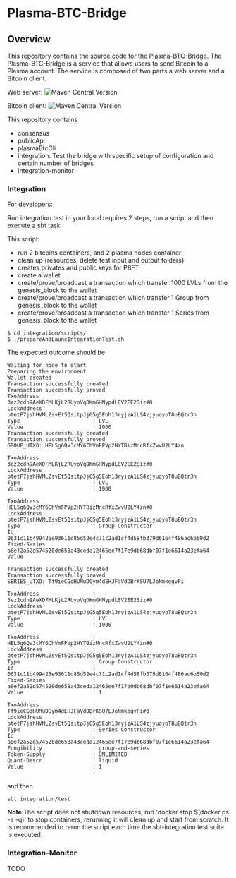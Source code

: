 # Plasma-BTC-Bridge

## Overview

This repository contains the source code for the Plasma-BTC-Bridge. The Plasma-BTC-Bridge is a service that allows users
to send Bitcoin to a Plasma account.
The service is composed of two parts a web server and a Bitcoin client.

Web
server:  ![Maven Central Version](https://img.shields.io/maven-central/v/org.plasmalabs/plasma-btc-bridge-consensus_2.13?label=consensus&link=https%3A%2F%2Fs01.oss.sonatype.org%2F%23nexus-search%3Bgav~org.plasmalabs~plasma-btc-bridge-consensus_2.13~~~~kw%2Cversionexpand)

Bitcoin
client: ![Maven Central Version](https://img.shields.io/maven-central/v/org.plasmalabs/plasma-btc-bridge-public-api_2.13?label=publicApi&link=https%3A%2F%2Fs01.oss.sonatype.org%2F%23nexus-search%3Bgav~org.plasmalabs~plasma-btc-bridge-consensus_2.13~~~~kw%2Cversionexpand)

This repository contains

- consensus
- publicApi
- plasmaBtcCli
- integration:  Test the bridge with specific setup of configuration and certain number of bridges
- integration-monitor

### Integration

For developers:

Run integration test in your local requires 2 steps, run a script and then execute a sbt task

This script:

- run 2 bitcoins containers, and 2 plasma nodes container
- clean up {resources, delete test input and output folders}
- creates privates and public keys for PBFT
- create a wallet
- create/prove/broadcast a transaction which transfer 1000 LVLs from the genesis_block to the wallet
- create/prove/broadcast a transaction which transfer 1 Group from genesis_block to the wallet
- create/prove/broadcast a transaction which transfer 1 Series from genesis_block to the wallet

```shell
$ cd integration/scripts/
$ ./prepareAndLauncIntegrationTest.sh
```

The expected outcome should be

```shell
Waiting for node to start
Preparing the environment
Wallet created
Transaction successfully created
Transaction successfully proved
TxoAddress                 : 3ez2cdn9AeXDFMLKjL2RUyoVqDKmGHNypdL8V2EE2Siz#0
LockAddress                : ptetP7jshHVMLZsvEt5QsitpJjG5g5Eoh13ryjzA1LS4zjyuoyoT8uBQtr3h
Type                       : LVL
Value                      : 1000
Transaction successfully created
Transaction successfully proved
GROUP_UTXO: HEL5g6Qv3cMY6ChVmFPVp2HYTBizMncRfxZwvU2LY4zn

TxoAddress                 : 3ez2cdn9AeXDFMLKjL2RUyoVqDKmGHNypdL8V2EE2Siz#0
LockAddress                : ptetP7jshHVMLZsvEt5QsitpJjG5g5Eoh13ryjzA1LS4zjyuoyoT8uBQtr3h
Type                       : LVL
Value                      : 1000

TxoAddress                 : HEL5g6Qv3cMY6ChVmFPVp2HYTBizMncRfxZwvU2LY4zn#0
LockAddress                : ptetP7jshHVMLZsvEt5QsitpJjG5g5Eoh13ryjzA1LS4zjyuoyoT8uBQtr3h
Type                       : Group Constructor
Id                         : 0631c11b499425e93611d85d52e4c71c2ad1cf4d58fb379d6164f486ac6b50d2
Fixed-Series               : a8ef2a52d574520de658a43ceda12465ee7f17e9db68dbf07f1e6614a23efa64
Value                      : 1

Transaction successfully created
Transaction successfully proved
SERIES_UTXO: Tf9ieCGqHUMuDGym4dEHJFaVdDBrKSU7LJoNmkegvFi

TxoAddress                 : 3ez2cdn9AeXDFMLKjL2RUyoVqDKmGHNypdL8V2EE2Siz#0
LockAddress                : ptetP7jshHVMLZsvEt5QsitpJjG5g5Eoh13ryjzA1LS4zjyuoyoT8uBQtr3h
Type                       : LVL
Value                      : 1000

TxoAddress                 : HEL5g6Qv3cMY6ChVmFPVp2HYTBizMncRfxZwvU2LY4zn#0
LockAddress                : ptetP7jshHVMLZsvEt5QsitpJjG5g5Eoh13ryjzA1LS4zjyuoyoT8uBQtr3h
Type                       : Group Constructor
Id                         : 0631c11b499425e93611d85d52e4c71c2ad1cf4d58fb379d6164f486ac6b50d2
Fixed-Series               : a8ef2a52d574520de658a43ceda12465ee7f17e9db68dbf07f1e6614a23efa64
Value                      : 1

TxoAddress                 : Tf9ieCGqHUMuDGym4dEHJFaVdDBrKSU7LJoNmkegvFi#0
LockAddress                : ptetP7jshHVMLZsvEt5QsitpJjG5g5Eoh13ryjzA1LS4zjyuoyoT8uBQtr3h
Type                       : Series Constructor
Id                         : a8ef2a52d574520de658a43ceda12465ee7f17e9db68dbf07f1e6614a23efa64
Fungibility                : group-and-series
Token-Supply               : UNLIMITED
Quant-Descr.               : liquid
Value                      : 1


```

and then

```sbtShell
sbt integration/test
```

**Note**
The script does not shutdown resources, run 'docker stop $(docker ps -a -q)' to stop containers, rerunning it will clean
up and start from scratch.
It is recommended to rerun the script each time the sbt-integration test suite is executed.

### Integration-Monitor

TODO
